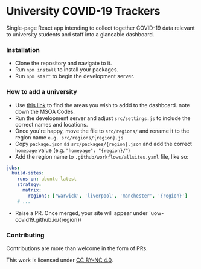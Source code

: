 # University COVID-19 Trackers

Single-page React app intending to collect together COVID-19 data relevant to university students and staff into a glancable dashboard.

### Installation
* Clone the repository and navigate to it.
* Run `npm install` to install your packages.
* Run `npm start` to begin the development server.

### How to add a university 
* Use [this link](https://www.arcgis.com/apps/webappviewer/index.html?id=47574f7a6e454dc6a42c5f6912ed7076) to find the areas you wish to addd to the dashboard. note down the MSOA Codes.
* Run the development server and adjust `src/settings.js` to include the correct names and locations.
* Once you're happy, move the file to `src/regions/` and rename it to the region name `e.g. src/regions/{region}.js`
* Copy `package.json` as `src/packages/{region}.json` and add the correct `homepage` value (e.g. `"homepage": "{region}/"`)
* Add the region name to `.github/workflows/allsites.yaml` file, like so:
```yaml
jobs:
  build-sites:
    runs-on: ubuntu-latest
    strategy:
      matrix:
        regions: ['warwick', 'liverpool', 'manchester', '{region}']
    # ...
```
* Raise a PR. Once merged, your site will appear under `uow-covid19.github.io/{region}/

### Contributing

Contributions are more than welcome in the form of PRs.  



This work is licensed under [CC BY-NC 4.0](https://creativecommons.org/licenses/by-nc/4.0). 
